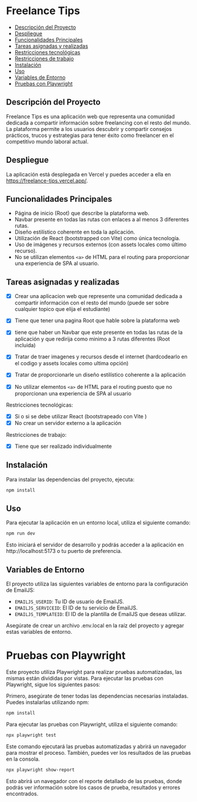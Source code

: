 # Freelance Tips

- [Descripción del Proyecto](#descripción-del-proyecto)
- [Despliegue](#despliegue)
- [Funcionalidades Principales](#funcionalidades-principales)
- [Tareas asignadas y realizadas](#tareas-asignadas-y-realizadas)
- [Restricciones tecnológicas](#restricciones-tecnológicas)
- [Restricciones de trabajo](#restricciones-de-trabajo)
- [Instalación](#instalación)
- [Uso](#uso)
- [Variables de Entorno](#variables-de-entorno)
- [Pruebas con Playwright](#pruebas-con-playwright)

## Descripción del Proyecto

Freelance Tips es una aplicación web que representa una comunidad dedicada a compartir información sobre freelancing con el resto del mundo. La plataforma permite a los usuarios descubrir y compartir consejos prácticos, trucos y estrategias para tener éxito como freelancer en el competitivo mundo laboral actual.

## Despliegue
La aplicación está desplegada en Vercel y puedes acceder a ella en https://freelance-tips.vercel.app/.

## Funcionalidades Principales

- Página de inicio (Root) que describe la plataforma web.
- Navbar presente en todas las rutas con enlaces a al menos 3 diferentes rutas.
- Diseño estilístico coherente en toda la aplicación.
- Utilización de React (bootstrapped con Vite) como única tecnología.
- Uso de imágenes y recursos externos (con assets locales como último recurso).
- No se utilizan elementos `<a>` de HTML para el routing para proporcionar una experiencia de SPA al usuario.

## Tareas asignadas y realizadas

- [x] Crear una aplicacion web que represente una comunidad dedicada a compartir información con el resto del mundo (puede ser sobre cualquier topico que elija el estudiante)  
- [x] Tiene que tener una pagina Root que hable sobre la plataforma web
- [x] tiene que haber un Navbar que este presente en todas las rutas de la aplicación y que redirija como minimo a 3 rutas diferentes (Root incluida)
- [x] Tratar de traer imagenes y recursos desde el internet (hardcodearlo en el codigo y assets locales como ultima opción)
- [x] Tratar de proporcionarle un diseño estilístico coherente a la aplicación 
- [x] No utilizar elementos `<a>` de HTML para el routing puesto que no proporcionan una experiencia de SPA al usuario


Restricciones tecnológicas:

- [x] Si o si se debe utilizar React (bootstrapeado con Vite )
- [x] No crear un servidor externo a la aplicación

Restricciones de trabajo: 

- [x] Tiene que ser realizado individualmente

## Instalación
Para instalar las dependencias del proyecto, ejecuta:

```bash
npm install
``` 

## Uso
Para ejecutar la aplicación en un entorno local, utiliza el siguiente comando:

```bash
npm run dev
``` 

Esto iniciará el servidor de desarrollo y podrás acceder a la aplicación en http://localhost:5173 o tu puerto de preferencia.

## Variables de Entorno

El proyecto utiliza las siguientes variables de entorno para la configuración de EmailJS:

- `EMAILJS_USERID`: Tu ID de usuario de EmailJS.
- `EMAILJS_SERVICEID`: El ID de tu servicio de EmailJS.
- `EMAILJS_TEMPLATEID`: El ID de la plantilla de EmailJS que deseas utilizar.

Asegúrate de crear un archivo .env.local en la raíz del proyecto y agregar estas variables de entorno.

# Pruebas con Playwright

Este proyecto utiliza Playwright para realizar pruebas automatizadas, las mismas están divididas por vistas. Para ejecutar las pruebas con Playwright, sigue los siguientes pasos:

Primero, asegúrate de tener todas las dependencias necesarias instaladas. Puedes instalarlas utilizando npm:

```bash
npm install
```

Para ejecutar las pruebas con Playwright, utiliza el siguiente comando:

```bash
npx playwright test
```

Este comando ejecutará las pruebas automatizadas y abrirá un navegador para mostrar el proceso. También, puedes ver los resultados de las pruebas en la consola.

```bash
npx playwright show-report
```

Esto abrirá un navegador con el reporte detallado de las pruebas, donde podrás ver información sobre los casos de prueba, resultados y errores encontrados.